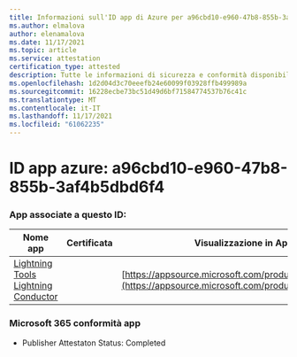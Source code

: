 ```yaml
---
title: Informazioni sull'ID app di Azure per a96cbd10-e960-47b8-855b-3af4b5dbd6f4
ms.author: elmalova
author: elenamalova
ms.date: 11/17/2021
ms.topic: article
ms.service: attestation
certification_type: attested
description: Tutte le informazioni di sicurezza e conformità disponibili per a96cbd10-e960-47b8-855b-3af4b5dbd6f4.
ms.openlocfilehash: 1d2d04d3c70eeefb24e60099f03928ffb499989a
ms.sourcegitcommit: 16228ecbe73bc51d49d6bf71584774537b76c41c
ms.translationtype: MT
ms.contentlocale: it-IT
ms.lasthandoff: 11/17/2021
ms.locfileid: "61062235"
---
```

# <a name="azure-app-id-a96cbd10-e960-47b8-855b-3af4b5dbd6f4"></a>ID app azure: a96cbd10-e960-47b8-855b-3af4b5dbd6f4


### <a name="apps-associated-with-this-id"></a>App associate a questo ID:
| **Nome app** | **Certificata** | **Visualizzazione in AppSource** |
|--------------|---------------|-----------------------|
| [Lightning Tools Lightning Conductor](https://docs.microsoft.com/microsoft-365-app-certification/forward/WA200001926) |  | [https://appsource.microsoft.com/product/office/WA200001926](https://appsource.microsoft.com/product/office/WA200001926) |

### <a name="microsoft-365-app-compliance-status"></a>Microsoft 365 conformità app
- Publisher Attestaton Status: Completed
